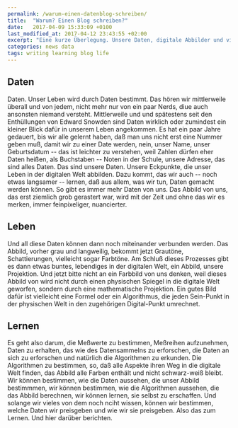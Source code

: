 ```yaml
---
permalink: /warum-einen-datenblog-schreiben/
title:  "Warum? Einen Blog schreiben?"
date:   2017-04-09 15:33:09 +0100
last_modified_at: 2017-04-12 23:43:55 +02:00 
excerpt: "Eine kurze Überlegung. Unsere Daten, digitale Abbilder und viel zu lernen. Und hier darüber schreiben."
categories: news data
tags: writing learning blog life
---
```


## Daten

Daten. Unser Leben wird durch Daten bestimmt. Das hören wir mittlerweile überall und von jedem, nicht mehr nur von ein paar Nerds, diue auch ansonsten niemand versteht. Mittlerweile und und spätestens seit den Enthüllungen von Edward Snowden sind Daten wirklich oder zumindest ein kleiner Blick dafür in unserem Leben angekommen. Es hat ein paar Jahre gedauert, bis wir alle gelernt haben, daß man uns nicht erst eine Nummer geben muß, damit wir zu einer Date werden, nein, unser Name, unser Geburtsdatum -- das ist leichter zu verstehen, weil Zahlen dürfen eher Daten heißen, als Buchstaben -- Noten in der Schule, unsere Adresse, das sind alles Daten. Das sind unsere Daten. Unsere Eckpunkte, die unser Leben in der digitalen Welt abbilden. 
Dazu kommt, das wir auch -- noch etwas langsamer -- lernen, daß aus allem, was wir tun, Daten gemacht werden können. So gibt es immer mehr Daten von uns. Das Abbild von uns, das erst ziemlich grob gerastert war, wird mit der Zeit und ohne das wir es merken, immer feinpixeliger, nuancierter.

## Leben

Und all diese Daten können dann noch miteinander verbunden werden. Das Abbild, vorher grau und langweilig, bekommt jetzt Grautöne, Schattierungen, vielleicht sogar Farbtöne. Am Schluß dieses Prozesses gibt es dann etwas buntes, lebendiges in der digitalen Welt, ein Abbild, unsere Projektion. Und jetzt bitte nicht an ein Farbbild von uns denken, weil dieses Abbild von wird nicht durch einen physischen Spiegel in die digitale Welt geworfen, sondern durch eine mathematische Projektion. Ein gutes Bild dafür ist vielleicht eine Formel oder ein Algorithmus, die jeden Sein-Punkt in der physischen Welt in den zugehörigen Digital-Punkt umrechnet.

## Lernen

Es geht also darum, die Meßwerte zu bestimmen, Meßreihen aufzunehmen, Daten zu erhalten, das wie des Datensammelns zu erforschen, die Daten an sich zu erforschen und natürlich die Algorithmen zu erkunden. Die Algorithmen zu bestimmen, so, daß alle Aspekte ihren Weg in die digitale Welt finden, das Abbild alle Farben enthält und nicht schwarz-weiß bleibt.
Wir können bestimmen, wie die Daten aussehen, die unser Abbild bestimmmen, wir können bestimmen, wie die Algorithmen aussehen, die das Abbild berechnen, wir können lernen, sie selbst zu erschaffen. Und solange wir vieles von dem noch nciht wissen, können wir bestimmen, welche Daten wir preisgeben und wie wir sie preisgeben. 
Also das zum Lernen. Und hier darüber berichten.
